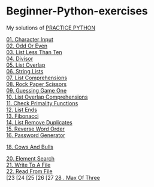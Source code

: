 # Beginner-Python-exercises
My solutions of [PRACTICE PYTHON](http://www.practicepython.org/)

[01. Character Input](http://www.practicepython.org/exercise/2014/01/29/01-character-input.html)  
[02. Odd Or Even](http://www.practicepython.org/exercise/2014/02/05/02-odd-or-even.html)  
[03. List Less Than Ten](http://www.practicepython.org/exercise/2014/02/15/03-list-less-than-ten.html)  
[04. Divisor](http://www.practicepython.org/exercise/2014/02/26/04-divisors.html)  
[05. List Overlap](http://www.practicepython.org/exercise/2014/03/05/05-list-overlap.html)  
[06. String Lists](http://www.practicepython.org/exercise/2014/03/12/06-string-lists.html)  
[07. List Comprehensions](http://www.practicepython.org/exercise/2014/03/19/07-list-comprehensions.html)  
[08. Rock Paper Scissors](http://www.practicepython.org/exercise/2014/03/26/08-rock-paper-scissors.html)  
[09. Guessing Game One](http://www.practicepython.org/exercise/2014/04/02/09-guessing-game-one.html)  
[10. List Overlap Comprehensions](http://www.practicepython.org/exercise/2014/04/10/10-list-overlap-comprehensions.html)  
[11. Check Primality Functions](http://www.practicepython.org/solution/2014/04/16/11-check-primality-functions-solutions.html)  
[12. List Ends](http://www.practicepython.org/exercise/2014/04/25/12-list-ends.html)  
[13. Fibonacci](http://www.practicepython.org/exercise/2014/04/30/13-fibonacci.html)  
[14. List Remove Duplicates](http://www.practicepython.org/solution/2014/05/21/14-list-remove-duplicates-solutions.html)  
[15. Reverse Word Order](http://www.practicepython.org/solution/2014/05/28/15-reverse-word-order-solutions.html)  
[16. Password Generator](http://www.practicepython.org/solution/2014/06/06/16-password-generator-solutions.html)  

[18. Cows And Bulls](http://www.practicepython.org/exercise/2014/07/05/18-cows-and-bulls.html)  

[20. Element Search](http://www.practicepython.org/exercise/2014/11/11/20-element-search.html)  
[21. Write To A File](http://www.practicepython.org/exercise/2014/11/30/21-write-to-a-file.html)  
[22. Read From File](http://www.practicepython.org/exercise/2014/12/06/22-read-from-file.html)  
[23
[24
[25
[26
[27
[28 . Max Of Three](http://www.practicepython.org/exercise/2016/03/27/28-max-of-three.html)  
